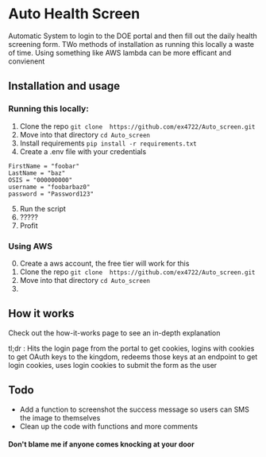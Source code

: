 # Auto Health Screen
Automatic System to login to the DOE portal and then fill out the daily health screening form.
TWo methods of installation as running this locally a waste of time. Using something like AWS lambda can be more efficant and convienent


## Installation and usage
### Running this locally:
1. Clone the repo `git clone  https://github.com/ex4722/Auto_screen.git`
2. Move into that directory `cd Auto_screen`
3. Install requirements `pip install -r requirements.txt`
4. Create a .env file with your credentials 
```
FirstName = "foobar"
LastName = "baz"
OSIS = "000000000"
username = "foobarbaz0"
password = "Password123"
``````
5. Run the script
6. ?????
7. Profit

### Using AWS
0. Create a aws account, the free tier will work for this
1. Clone the repo `git clone  https://github.com/ex4722/Auto_screen.git`
2. Move into that directory `cd Auto_screen`
3. 

## How it works 
Check out the how-it-works page to see an in-depth explanation

tl;dr : Hits the login page from the portal to get cookies, logins with cookies to get OAuth keys to the kingdom, redeems those keys at an endpoint to get login cookies, uses login cookies to submit the form as the user 

## Todo
* Add a function to screenshot the success message so users can SMS the image to themselves 
* Clean up the code with functions and more comments 

#### Don't blame me if anyone comes knocking at your door 

